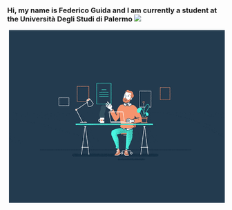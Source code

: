### Hi, my name is Federico Guida and I am currently a student at the Università Degli Studi di Palermo <img src="https://media.giphy.com/media/hvRJCLFzcasrR4ia7z/giphy.gif" width="25px"> 
<img align="right" alt="GIF" src="https://github.com/federicoguida/federicoguida/blob/03270dc8be98e46d13c742a7a8104601e4adc208/1_hwR_VDaY0wA5J4aPL6j9Zw.gif?raw=True" width="500" height="400" />
